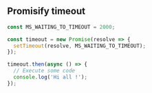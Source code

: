 ## Promisify timeout

```javascript
const MS_WAITING_TO_TIMEOUT = 2000;

const timeout = new Promise(resolve => {
  setTimeout(resolve, MS_WAITING_TO_TIMEOUT);
});

timeout.then(async () => {
  // Execute some code
  console.log('Hi all !');
});
```
